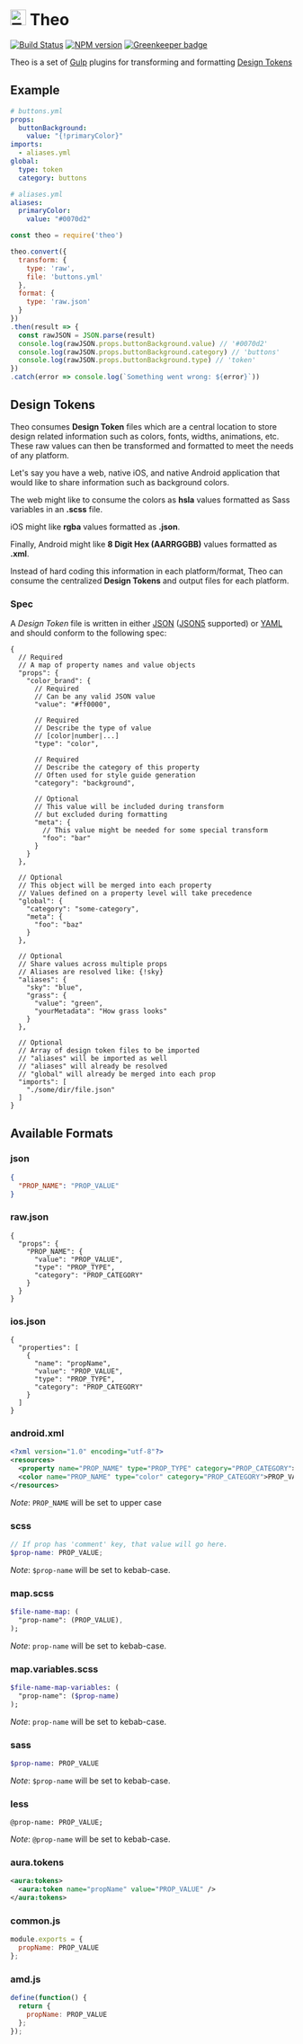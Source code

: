 # <img src="https://raw.githubusercontent.com/salesforce-ux/theo/master/assets/theo.png" alt="Theo logo" width="28" /> Theo

[![Build Status][travis-image]][travis-url]
[![NPM version][npm-image]][npm-url]
[![Greenkeeper badge](https://badges.greenkeeper.io/salesforce-ux/theo.svg)](https://greenkeeper.io/)

Theo is a set of [Gulp](http://gulpjs.com) plugins for
transforming and formatting [Design Tokens](#overview)

## Example

```yaml
# buttons.yml
props:
  buttonBackground:
    value: "{!primaryColor}"
imports:
  - aliases.yml
global:
  type: token
  category: buttons
```

```yaml
# aliases.yml
aliases:
  primaryColor:
    value: "#0070d2"
```

```js
const theo = require('theo')

theo.convert({
  transform: {
    type: 'raw',
    file: 'buttons.yml'
  },
  format: {
    type: 'raw.json'
  }
})
.then(result => {
  const rawJSON = JSON.parse(result)
  console.log(rawJSON.props.buttonBackground.value) // '#0070d2'
  console.log(rawJSON.props.buttonBackground.category) // 'buttons'
  console.log(rawJSON.props.buttonBackground.type) // 'token'
})
.catch(error => console.log(`Something went wrong: ${error}`))
```

## Design Tokens <a name="overview"></a>

Theo consumes **Design Token** files which are a central location to store
design related information such as colors, fonts, widths, animations, etc. These raw
values can then be transformed and formatted to meet the needs of any platform.

Let's say you have a web, native iOS, and native Android application that
would like to share information such as background colors.

The web might like to consume the colors as **hsla** values
formatted as Sass variables in an **.scss** file.

iOS might like **rgba** values formatted as **.json**.

Finally, Android might like **8 Digit Hex (AARRGGBB)** values formatted as **.xml**.

Instead of hard coding this information in each platform/format, Theo
can consume the centralized **Design Tokens** and output files for
each platform.

### Spec

A *Design Token* file is written in either
[JSON](http://json.org/) ([JSON5](http://json5.org/) supported)
or [YAML](http://yaml.org/) and should conform to the following spec:

```json5
{
  // Required
  // A map of property names and value objects
  "props": {
    "color_brand": {
      // Required
      // Can be any valid JSON value
      "value": "#ff0000",

      // Required
      // Describe the type of value
      // [color|number|...]
      "type": "color",

      // Required
      // Describe the category of this property
      // Often used for style guide generation
      "category": "background",

      // Optional
      // This value will be included during transform
      // but excluded during formatting
      "meta": {
        // This value might be needed for some special transform
        "foo": "bar"
      }
    }
  },

  // Optional
  // This object will be merged into each property
  // Values defined on a property level will take precedence
  "global": {
    "category": "some-category",
    "meta": {
      "foo": "baz"
    }
  },

  // Optional
  // Share values across multiple props
  // Aliases are resolved like: {!sky}
  "aliases": {
    "sky": "blue",
    "grass": {
      "value": "green",
      "yourMetadata": "How grass looks"
    }
  },

  // Optional
  // Array of design token files to be imported
  // "aliases" will be imported as well
  // "aliases" will already be resolved
  // "global" will already be merged into each prop
  "imports": [
    "./some/dir/file.json"
  ]
}
```

## Available Formats

### json

```json
{
  "PROP_NAME": "PROP_VALUE"
}
```

### raw.json

```json5
{
  "props": {
    "PROP_NAME": {
      "value": "PROP_VALUE",
      "type": "PROP_TYPE",
      "category": "PROP_CATEGORY"
    }
  }
}
```

### ios.json

```json5
{
  "properties": [
    {
      "name": "propName",
      "value": "PROP_VALUE",
      "type": "PROP_TYPE",
      "category": "PROP_CATEGORY"
    }
  ]
}
```

### android.xml

```xml
<?xml version="1.0" encoding="utf-8"?>
<resources>
  <property name="PROP_NAME" type="PROP_TYPE" category="PROP_CATEGORY">PROP_VALUE</property>
  <color name="PROP_NAME" type="color" category="PROP_CATEGORY">PROP_VALUE</color>
</resources>
```

*Note*: `PROP_NAME` will be set to upper case

### scss

```scss
// If prop has 'comment' key, that value will go here.
$prop-name: PROP_VALUE;
```

*Note*: `$prop-name` will be set to kebab-case.

### map.scss

```sass
$file-name-map: (
  "prop-name": (PROP_VALUE),
);
```

*Note*: `prop-name` will be set to kebab-case.

### map.variables.scss

```sass
$file-name-map-variables: (
  "prop-name": ($prop-name)
);
```

*Note*: `prop-name` will be set to kebab-case.

### sass

```sass
$prop-name: PROP_VALUE
```

*Note*: `$prop-name` will be set to kebab-case.

### less

```less
@prop-name: PROP_VALUE;
```

*Note*: `@prop-name` will be set to kebab-case.

### aura.tokens

```xml
<aura:tokens>
  <aura:token name="propName" value="PROP_VALUE" />
</aura:tokens>
```

### common.js

```js
module.exports = {
  propName: PROP_VALUE
};
```

### amd.js

```js
define(function() {
  return {
    propName: PROP_VALUE
  };
});
```

[npm-url]: https://npmjs.org/package/theo
[npm-image]: http://img.shields.io/npm/v/theo.svg

[travis-url]: https://travis-ci.org/salesforce-ux/theo
[travis-image]: http://img.shields.io/travis/salesforce-ux/theo.svg
